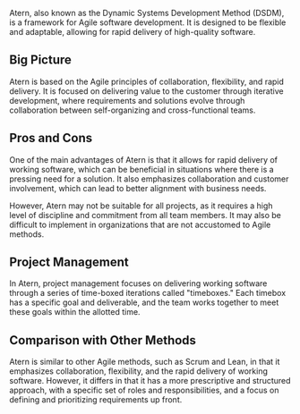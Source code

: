 Atern, also known as the Dynamic Systems Development Method (DSDM), is a framework for Agile software development. It is designed to be flexible and adaptable, allowing for rapid delivery of high-quality software.

## Big Picture

Atern is based on the Agile principles of collaboration, flexibility, and rapid delivery. It is focused on delivering value to the customer through iterative development, where requirements and solutions evolve through collaboration between self-organizing and cross-functional teams.

## Pros and Cons

One of the main advantages of Atern is that it allows for rapid delivery of working software, which can be beneficial in situations where there is a pressing need for a solution. It also emphasizes collaboration and customer involvement, which can lead to better alignment with business needs.

However, Atern may not be suitable for all projects, as it requires a high level of discipline and commitment from all team members. It may also be difficult to implement in organizations that are not accustomed to Agile methods.

## Project Management

In Atern, project management focuses on delivering working software through a series of time-boxed iterations called "timeboxes." Each timebox has a specific goal and deliverable, and the team works together to meet these goals within the allotted time.

## Comparison with Other Methods

Atern is similar to other Agile methods, such as Scrum and Lean, in that it emphasizes collaboration, flexibility, and the rapid delivery of working software. However, it differs in that it has a more prescriptive and structured approach, with a specific set of roles and responsibilities, and a focus on defining and prioritizing requirements up front.